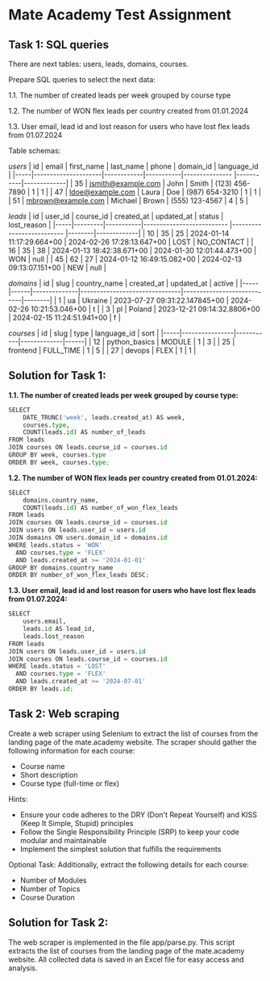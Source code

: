 # Mate Academy Test Assignment
## Task 1: SQL queries
There are next tables: users, leads, domains, courses.

Prepare SQL queries to select the next data:

1.1. The number of created leads per week grouped by course type

1.2. The number of WON flex leads per country created from 01.01.2024

1.3. User email, lead id and lost reason for users who have lost flex leads from 01.07.2024

Table schemas:

_users_
| id  | email               | first_name | last_name | phone          | domain_id | language_id |
|-----|---------------------|------------|-----------|--------------- |-----------|-------------|
| 35  | jsmith@example.com  | John       | Smith     | (123) 456-7890 | 1         | 1           |
| 47  | ldoe@example.com    | Laura      | Doe       | (987) 654-3210 | 1         | 1           |
| 51  | mbrown@example.com  | Michael    | Brown     | (555) 123-4567 | 4         | 5           |

_leads_
| id  | user_id | course_id | created_at                 | updated_at                 | status | lost_reason |
|-----|---------|-----------|--------------------------  |--------------------------  |--------|-------------|
| 10  | 35      | 25        | 2024-01-14 11:17:29.664+00 | 2024-02-26 17:28:13.647+00 | LOST   | NO_CONTACT  |
| 16  | 35      | 38        | 2024-01-13 18:42:38.671+00 | 2024-01-30 12:01:44.473+00 | WON    | null        |
| 45  | 62      | 27        | 2024-01-12 16:49:15.082+00 | 2024-02-13 09:13:07.151+00 | NEW    | null        |

_domains_
| id  | slug | country_name | created_at                    | updated_at                 | active |
|-----|------|--------------|-------------------------------|----------------------------|--------|
| 1   | ua   | Ukraine      | 2023-07-27 09:31:22.147845+00 | 2024-02-26 10:21:53.046+00 | t      |
| 3   | pl   | Poland       | 2023-12-21 09:14:32.8806+00   | 2024-02-15 11:24:51.941+00 | f      |

_courses_
| id  | slug           | type      | language_id | sort |
|-----|----------------|-----------|-------------|------|
| 12  | python_basics  | MODULE    | 1           | 3    |
| 25  | frontend       | FULL_TIME | 1           | 5    |
| 27  | devops         | FLEX      | 1           | 1    |

## Solution for Task 1:
**1.1. The number of created leads per week grouped by course type:**
```python
SELECT 
    DATE_TRUNC('week', leads.created_at) AS week,
    courses.type,
    COUNT(leads.id) AS number_of_leads
FROM leads
JOIN courses ON leads.course_id = courses.id
GROUP BY week, courses.type
ORDER BY week, courses.type;
```

**1.2. The number of WON flex leads per country created from 01.01.2024:**
```python
SELECT 
    domains.country_name,
    COUNT(leads.id) AS number_of_won_flex_leads
FROM leads
JOIN courses ON leads.course_id = courses.id
JOIN users ON leads.user_id = users.id
JOIN domains ON users.domain_id = domains.id
WHERE leads.status = 'WON'
  AND courses.type = 'FLEX'
  AND leads.created_at >= '2024-01-01'
GROUP BY domains.country_name
ORDER BY number_of_won_flex_leads DESC;
```

**1.3. User email, lead id and lost reason for users who have lost flex leads from 01.07.2024:**
```python
SELECT 
    users.email,
    leads.id AS lead_id,
    leads.lost_reason
FROM leads
JOIN users ON leads.user_id = users.id
JOIN courses ON leads.course_id = courses.id
WHERE leads.status = 'LOST'
  AND courses.type = 'FLEX'
  AND leads.created_at >= '2024-07-01'
ORDER BY leads.id;
```

## Task 2: Web scraping 
Create a web scraper using Selenium to extract the list of courses from the landing page of the mate.academy website. The scraper should gather the following information for each course:
* Course name
* Short description
* Course type (full-time or flex)

Hints:
* Ensure your code adheres to the DRY (Don't Repeat Yourself) and KISS (Keep It Simple, Stupid) principles
* Follow the Single Responsibility Principle (SRP) to keep your code modular and maintainable
* Implement the simplest solution that fulfills the requirements

Optional Task:
Additionally, extract the following details for each course:
* Number of Modules
* Number of Topics
* Course Duration

## Solution for Task 2:
The web scraper is implemented in the file app/parse.py. This script extracts the list of courses from the landing page of the mate.academy website. All collected data is saved in an Excel file for easy access and analysis.

